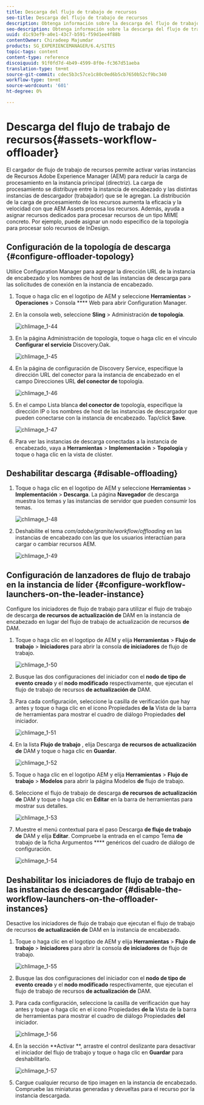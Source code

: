 ```yaml
---
title: Descarga del flujo de trabajo de recursos
seo-title: Descarga del flujo de trabajo de recursos
description: Obtenga información sobre la descarga del flujo de trabajo de recursos.
seo-description: Obtenga información sobre la descarga del flujo de trabajo de recursos.
uuid: d1c93ef9-a0e1-43c7-b591-f59d1ee4f88b
contentOwner: Chiradeep Majumdar
products: SG_EXPERIENCEMANAGER/6.4/SITES
topic-tags: content
content-type: reference
discoiquuid: 91f0fd7d-4b49-4599-8f0e-fc367d51aeba
translation-type: tm+mt
source-git-commit: cdec5b3c57ce1c80c0ed6b5cb7650b52cf9bc340
workflow-type: tm+mt
source-wordcount: '601'
ht-degree: 0%

---
```



# Descarga del flujo de trabajo de recursos{#assets-workflow-offloader}

El cargador de flujo de trabajo de recursos permite activar varias instancias de Recursos Adobe Experience Manager (AEM) para reducir la carga de procesamiento en la instancia principal (directriz). La carga de procesamiento se distribuye entre la instancia de encabezado y las distintas instancias de descargador (trabajador) que se le agregan. La distribución de la carga de procesamiento de los recursos aumenta la eficacia y la velocidad con que AEM Assets procesa los recursos. Además, ayuda a asignar recursos dedicados para procesar recursos de un tipo MIME concreto. Por ejemplo, puede asignar un nodo específico de la topología para procesar solo recursos de InDesign.

## Configuración de la topología de descarga {#configure-offloader-topology}

Utilice Configuration Manager para agregar la dirección URL de la instancia de encabezado y los nombres de host de las instancias de descarga para las solicitudes de conexión en la instancia de encabezado.

1. Toque o haga clic en el logotipo de AEM y seleccione **Herramientas** > **Operaciones** > Consola **** Web para abrir Configuration Manager.
1. En la consola web, seleccione **Sling** > Administración **de topología**.

   ![chlimage_1-44](assets/chlimage_1-44.png)

1. En la página Administración de topología, toque o haga clic en el vínculo **Configurar el servicio** Discovery.Oak.

   ![chlimage_1-45](assets/chlimage_1-45.png)

1. En la página de configuración de Discovery Service, especifique la dirección URL del conector para la instancia de encabezado en el campo Direcciones URL **del conector de** topología.

   ![chlimage_1-46](assets/chlimage_1-46.png)

1. En el campo Lista blanca **del conector de** topología, especifique la dirección IP o los nombres de host de las instancias de descargador que pueden conectarse con la instancia de encabezado. Tap/click **Save**.

   ![chlimage_1-47](assets/chlimage_1-47.png)

1. Para ver las instancias de descarga conectadas a la instancia de encabezado, vaya a **Herramientas** > **Implementación** > **Topología** y toque o haga clic en la vista de clúster.

## Deshabilitar descarga {#disable-offloading}

1. Toque o haga clic en el logotipo de AEM y seleccione **Herramientas** > **Implementación** > **Descarga**. La página **Navegador** de descarga muestra los temas y las instancias de servidor que pueden consumir los temas.

   ![chlimage_1-48](assets/chlimage_1-48.png)

1. Deshabilite el tema *com/adobe/granite/workflow/offloading* en las instancias de encabezado con las que los usuarios interactúan para cargar o cambiar recursos AEM.

   ![chlimage_1-49](assets/chlimage_1-49.png)

## Configuración de lanzadores de flujo de trabajo en la instancia de líder {#configure-workflow-launchers-on-the-leader-instance}

Configure los iniciadores de flujo de trabajo para utilizar el flujo de trabajo de descarga **de recursos de actualización de** DAM en la instancia de encabezado en lugar del flujo de trabajo de actualización de recursos **de** DAM.

1. Toque o haga clic en el logotipo de AEM y elija **Herramientas** > **Flujo de trabajo** > **Iniciadores** para abrir la consola **de iniciadores** de flujo de trabajo.

   ![chlimage_1-50](assets/chlimage_1-50.png)

1. Busque las dos configuraciones del iniciador con el **nodo de tipo de evento creado** y el **nodo modificado** respectivamente, que ejecutan el flujo de trabajo de recursos **de actualización de** DAM.
1. Para cada configuración, seleccione la casilla de verificación que hay antes y toque o haga clic en el icono Propiedades **de la** Vista de la barra de herramientas para mostrar el cuadro de diálogo Propiedades **del** iniciador.

   ![chlimage_1-51](assets/chlimage_1-51.png)

1. En la lista **Flujo de trabajo** , elija Descarga **de recursos de actualización de** DAM y toque o haga clic en **Guardar**.

   ![chlimage_1-52](assets/chlimage_1-52.png)

1. Toque o haga clic en el logotipo AEM y elija **Herramientas** > **Flujo de trabajo** > **Modelos** para abrir la página Modelos **de** flujo de trabajo.
1. Seleccione el flujo de trabajo de descarga **de recursos de actualización de** DAM y toque o haga clic en **Editar** en la barra de herramientas para mostrar sus detalles.

   ![chlimage_1-53](assets/chlimage_1-53.png)

1. Muestre el menú contextual para el paso Descarga **de flujo de trabajo de** DAM y elija **Editar**. Compruebe la entrada en el campo Tema **de** trabajo de la ficha Argumentos **** genéricos del cuadro de diálogo de configuración.

   ![chlimage_1-54](assets/chlimage_1-54.png)

## Deshabilitar los iniciadores de flujo de trabajo en las instancias de descargador {#disable-the-workflow-launchers-on-the-offloader-instances}

Desactive los iniciadores de flujo de trabajo que ejecutan el flujo de trabajo de recursos **de actualización de** DAM en la instancia de encabezado.

1. Toque o haga clic en el logotipo de AEM y elija **Herramientas** > **Flujo de trabajo** > **Iniciadores** para abrir la consola **de iniciadores** de flujo de trabajo.

   ![chlimage_1-55](assets/chlimage_1-55.png)

1. Busque las dos configuraciones del iniciador con el **nodo de tipo de evento creado** y el **nodo modificado** respectivamente, que ejecutan el flujo de trabajo de recursos **de actualización de** DAM.
1. Para cada configuración, seleccione la casilla de verificación que hay antes y toque o haga clic en el icono Propiedades **de la** Vista de la barra de herramientas para mostrar el cuadro de diálogo Propiedades **del** iniciador.

   ![chlimage_1-56](assets/chlimage_1-56.png)

1. En la sección **Activar **, arrastre el control deslizante para desactivar el iniciador del flujo de trabajo y toque o haga clic en **Guardar** para deshabilitarlo.

   ![chlimage_1-57](assets/chlimage_1-57.png)

1. Cargue cualquier recurso de tipo imagen en la instancia de encabezado. Compruebe las miniaturas generadas y devueltas para el recurso por la instancia descargada.

